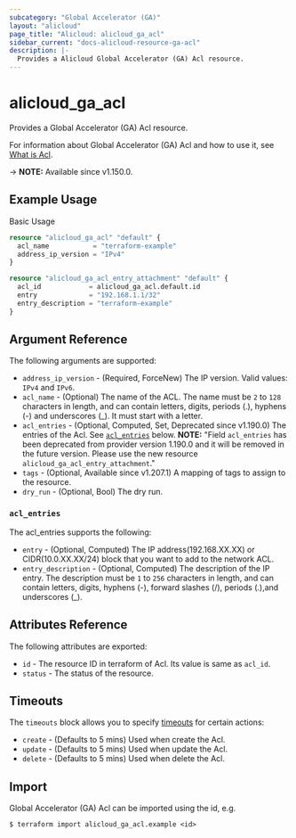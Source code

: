 ```yaml
---
subcategory: "Global Accelerator (GA)"
layout: "alicloud"
page_title: "Alicloud: alicloud_ga_acl"
sidebar_current: "docs-alicloud-resource-ga-acl"
description: |-
  Provides a Alicloud Global Accelerator (GA) Acl resource.
---
```


# alicloud_ga_acl

Provides a Global Accelerator (GA) Acl resource.

For information about Global Accelerator (GA) Acl and how to use it, see [What is Acl](https://www.alibabacloud.com/help/en/global-accelerator/latest/api-ga-2019-11-20-createacl).

-> **NOTE:** Available since v1.150.0.

## Example Usage

Basic Usage

```terraform
resource "alicloud_ga_acl" "default" {
  acl_name           = "terraform-example"
  address_ip_version = "IPv4"
}

resource "alicloud_ga_acl_entry_attachment" "default" {
  acl_id            = alicloud_ga_acl.default.id
  entry             = "192.168.1.1/32"
  entry_description = "terraform-example"
}
```

## Argument Reference

The following arguments are supported:

* `address_ip_version` - (Required, ForceNew) The IP version. Valid values: `IPv4` and `IPv6`.
* `acl_name` - (Optional) The name of the ACL. The name must be `2` to `128` characters in length, and can contain letters, digits, periods (.), hyphens (-) and underscores (_). It must start with a letter.
* `acl_entries` - (Optional, Computed, Set, Deprecated since v1.190.0) The entries of the Acl. See [`acl_entries`](#acl_entries) below. **NOTE:** "Field `acl_entries` has been deprecated from provider version 1.190.0 and it will be removed in the future version. Please use the new resource `alicloud_ga_acl_entry_attachment`."
* `tags` - (Optional, Available since v1.207.1) A mapping of tags to assign to the resource.
* `dry_run` - (Optional, Bool) The dry run.

### `acl_entries`

The acl_entries supports the following: 

* `entry` - (Optional, Computed) The IP address(192.168.XX.XX) or CIDR(10.0.XX.XX/24) block that you want to add to the network ACL.
* `entry_description` - (Optional, Computed) The description of the IP entry. The description must be `1` to `256` characters in length, and can contain letters, digits, hyphens (-), forward slashes (/), periods (.),and underscores (_).

## Attributes Reference

The following attributes are exported:

* `id` - The resource ID in terraform of Acl. Its value is same as `acl_id`.
* `status` - The status of the resource.

## Timeouts

The `timeouts` block allows you to specify [timeouts](https://www.terraform.io/docs/configuration-0-11/resources.html#timeouts) for certain actions:

* `create` - (Defaults to 5 mins) Used when create the Acl.
* `update` - (Defaults to 5 mins) Used when update the Acl.
* `delete` - (Defaults to 5 mins) Used when delete the Acl.

## Import

Global Accelerator (GA) Acl can be imported using the id, e.g.

```shell
$ terraform import alicloud_ga_acl.example <id>
```
